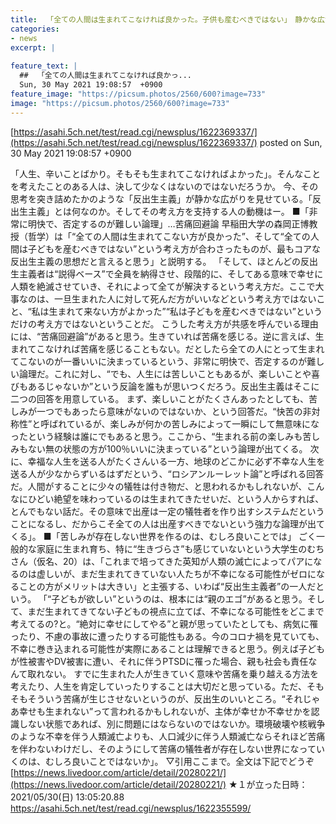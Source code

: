 ```yaml
---
title:  「全ての人間は生まれてこなければ良かった。子供も産むべきではない」　静かな広がりを見せる反出生主義とは？★４  
categories:
- news
excerpt: |
  
feature_text: |
  ##  「全ての人間は生まれてこなければ良かっ...
  Sun, 30 May 2021 19:08:57  +0900
feature_image: "https://picsum.photos/2560/600?image=733"
image: "https://picsum.photos/2560/600?image=733"
---
```


[https://asahi.5ch.net/test/read.cgi/newsplus/1622369337/](https://asahi.5ch.net/test/read.cgi/newsplus/1622369337/)
posted on Sun, 30 May 2021 19:08:57  +0900

<!--more-->

「人生、辛いことばかり。そもそも生まれてこなければよかった」。そんなことを考えたことのある人は、決して少なくはないのではないだろうか。 今、その思考を突き詰めたかのような「反出生主義」が静かな広がりを見せている。「反出生主義」とは何なのか。そしてその考え方を支持する人の動機はー。 ■「非常に明快で、否定するのが難しい論理」…苦痛回避論 早稲田大学の森岡正博教授（哲学）は「“全ての人間は生まれてこない方が良かった”、そして“全ての人間は子どもを産むべきではない”という考え方が合わさったものが、最もコアな反出生主義の思想だと言えると思う」と説明する。 「そして、ほとんどの反出生主義者は“説得ベース”で全員を納得させ、段階的に、そしてある意味で幸せに人類を絶滅させていき、それによって全てが解決するという考え方だ。ここで大事なのは、一旦生まれた人に対して死んだ方がいいなどという考え方ではないこと、“私は生まれて来ない方がよかった”“私は子どもを産むべきではない”というだけの考え方ではないということだ。 こうした考え方が共感を呼んでいる理由には、“苦痛回避論”があると思う。生きていれば苦痛を感じる。逆に言えば、生まれてこなければ苦痛を感じることもない。だとしたら全ての人にとって生まれてこないのが一番いいに決まっているという、非常に明快で、否定するのが難しい論理だ。これに対し、“でも、人生には苦しいこともあるが、楽しいことや喜びもあるじゃないか”という反論を誰もが思いつくだろう。反出生主義はそこに二つの回答を用意している。 まず、楽しいことがたくさんあったとしても、苦しみが一つでもあったら意味がないのではないか、という回答だ。“快苦の非対称性”と呼ばれているが、楽しみが何かの苦しみによって一瞬にして無意味になったという経験は誰にでもあると思う。ここから、“生まれる前の楽しみも苦しみもない無の状態の方が100％いいに決まっている”という論理が出てくる。 次に、幸福な人生を送る人がたくさんいる一方、地球のどこかに必ず不幸な人生を送る人が少なからずいるはずだという、“ロシアンルーレット論”と呼ばれる回答だ。人間がすることに少々の犠牲は付き物だ、と思われるかもしれないが、こんなにひどい絶望を味わっているのは生まれてきたせいだ、という人からすれば、とんでもない話だ。その意味で出産は一定の犠牲者を作り出すシステムだということになるし、だからこそ全ての人は出産すべきでないという強力な論理が出てくる」。 ■「苦しみが存在しない世界を作るのは、むしろ良いことでは」 ごく一般的な家庭に生まれ育ち、特に“生きづらさ”も感じていないという大学生のむちさん（仮名、20）は、「これまで培ってきた英知が人類の滅亡によってパアになるのは虚しいが、まだ生まれてきていない人たちが不幸になる可能性がゼロになることの方がメリットは大きい」と主張する、いわば“反出生主義者”の一人だという。 「“子どもが欲しい”というのは、根本には“親のエゴ”があると思う。そして、まだ生まれてきてない子どもの視点に立てば、不幸になる可能性をどこまで考えてるの?と。“絶対に幸せにしてやる”と親が思っていたとしても、病気に罹ったり、不慮の事故に遭ったりする可能性もある。今のコロナ禍を見ていても、不幸に巻き込まれる可能性が実際にあることは理解できると思う。例えば子どもが性被害やDV被害に遭い、それに伴うPTSDに罹った場合、親も社会も責任なんて取れない。 すでに生まれた人が生きていく意味や苦痛を乗り越える方法を考えたり、人生を肯定していったりすることは大切だと思っている。ただ、そもそもそういう苦痛が生じさせないというのが、反出生のいいところ。“それじゃあ幸せも生まれない”って言われるかもしれないが、主体が幸せか不幸せかを認識しない状態であれば、別に問題にはならないのではないか。環境破壊や核戦争のような不幸を伴う人類滅亡よりも、人口減少に伴う人類滅亡ならそれほど苦痛を伴わないわけだし、そのようにして苦痛の犠牲者が存在しない世界になっていくのは、むしろ良いことではないか」。 ▽引用ここまで。全文は下記でどうぞ [https://news.livedoor.com/article/detail/20280221/](https://news.livedoor.com/article/detail/20280221/) ★１が立った日時：2021/05/30(日) 13:05:20.88 https://asahi.5ch.net/test/read.cgi/newsplus/1622355599/
